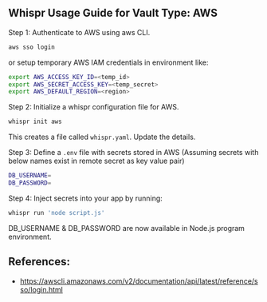 ## Whispr Usage Guide for Vault Type: AWS

Step 1: Authenticate to AWS using aws CLI.

```bash
aws sso login
```
or setup temporary AWS IAM credentials in environment like:

```bash
export AWS_ACCESS_KEY_ID=<temp_id>
export AWS_SECRET_ACCESS_KEY=<temp_secret>
export AWS_DEFAULT_REGION=<region>
```

Step 2: Initialize a whispr configuration file for AWS.

```bash
whispr init aws
```

This creates a file called `whispr.yaml`. Update the details.

Step 3: Define a `.env` file with secrets stored in AWS (Assuming secrets with below names exist in remote secret as key value pair)
```bash
DB_USERNAME=
DB_PASSWORD=
```

Step 4: Inject secrets into your app by running:
```bash
whispr run 'node script.js'
```

DB_USERNAME & DB_PASSWORD are now available in Node.js program environment.


## References:
* https://awscli.amazonaws.com/v2/documentation/api/latest/reference/sso/login.html
